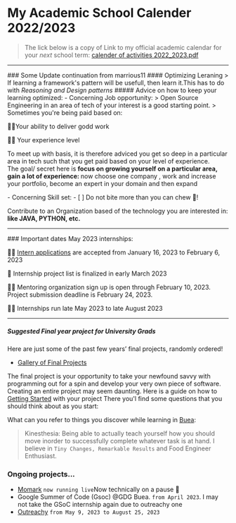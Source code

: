 
# My Academic School Calender 2022/2023
> The lick below is a copy of Link to my official academic calendar for your *next* school term:
> [calender of activities 2022_2023.pdf](https://github.com/marrious11/marrious11/files/10476752/calender.of.activities.2022_2023.pdf) 
<hr>
### Some Update continuation from marrious11
#### Optimizing Leraning
> If learning a framework's pattern will be usefull, then learn it.This has to do with <i>Reasoning and Design patterns</i>
 ##### Advice on how to keep your learning optimized:
 - Concerning Job opportunity: 
 > Open Source Engineering in an area of tech of your interest is a good starting point.
 > Sometimes you're being paid based on:
 
✍🏿Your ability to deliver godd work

✍🏿 Your experience level

 <p> To meet up with basis, it is therefore adviced you get so deep in a particular area in tech such that you get paid based on your level of experience.<br> The goal/ secret here is <strong> focus on growing yourself on a particular area, gain a lot of experience: </strong>now choose one company , work and increase your portfolio, become an expert in your domain and then expand</p>
  - Concerning Skill set:
  - [ ] Do not bite more than you can chew 🥲!
  <p> Contribute to an Organization based of the technology you are interested in: <b>like JAVA, PYTHON, etc.</b> </p>
  <hr>
### Important dates
May 2023 internships:

✍🏿 [Intern applications](https://www.outreachy.org/apply/) are accepted from January 16, 2023 to February 6, 2023

📑 Internship project list is finalized in early March 2023

🙋🏽 Mentoring organization sign up is open through February 10, 2023. Project submission deadline is February 24, 2023.

🙌🏿 Internships run late May 2023 to late August 2023
<hr>

##### Suggested Final year project for University Grads
Here are just some of the past few years’ final projects, randomly ordered!
- [Gallery of Final Projects](https://cs50.harvard.edu/x/2023/gallery/)

The final project is your opportunity to take your newfound savvy with programming out for a spin and develop your very own piece of software.
Creating an entire project may seem daunting. Here is a guide on how to [Getting Started](https://cs50.harvard.edu/x/2023/project/) with your project
There you'l find  some questions that you should think about as you start:




What can you refer to things you discover while learning in [Buea](https://ubuea.cm):
> Kinesthesia: Being able to actually teach yourself how you should move inorder to successfully complete whatever task is at hand.
>  I believe in `Tiny Changes, Remarkable Results` and Food Engineer Enthusiast.

###  Ongoing projects...
- [Momark](https://momark.site) `now running live`Now technically on a pause 🔄
- Google Summer of Code (Gsoc) @GDG Buea. `from April 2023`. I may not take the GSoC internship again due to outreachy one
- [Outreachy](https://www.outreachy.org/)  `from May 9, 2023 to August 25, 2023`
